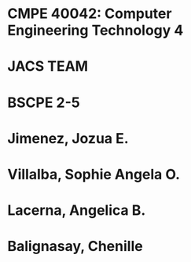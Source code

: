 # CMPE 40042: Computer Engineering Technology 4
# JACS TEAM

# BSCPE 2-5

# Jimenez, Jozua E.
# Villalba, Sophie Angela O.
# Lacerna, Angelica B.
# Balignasay, Chenille
